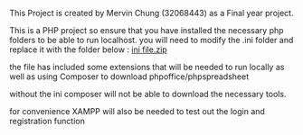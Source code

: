 This Project is created by Mervin Chung (32068443) as a Final year project.

This is a PHP project so ensure that you have installed the necessary php folders to be able to run localhost. 
you will need to modify the .ini folder and replace it with the folder below : 
[ini file.zip](https://github.com/Scrap-H/CropTech/files/15169843/ini.file.zip)

the file has included some extensions that will be needed to run locally as well as using Composer to download phpoffice/phpspreadsheet

without the ini composer will not be able to download the necessary tools. 

for convenience XAMPP will also be needed to test out the login and registration function 
